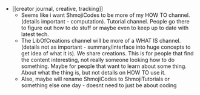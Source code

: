   * [[creator journal, creative, tracking]]
    * Seems like i want ShmojiCodes to be more of my HOW TO channel. (details important - computation). Tutorial channel. People go there to figure out how to do stuff or maybe even to keep up to date with latest tech. 
    * The LibOfCreations channel will be more of a WHAT IS channel. (details not as important - summary/interface into huge concepts to get idea of what it is). We share creations. This is for people that find the content interesting, not really someone looking how to do something. Maybe for people that want to learn about some thing. About what the thing is, but not details on HOW TO use it. 
    * Also, maybe will rename ShmojiCodes to ShmojiTutorials or something else one day - doesnt need to just be about coding